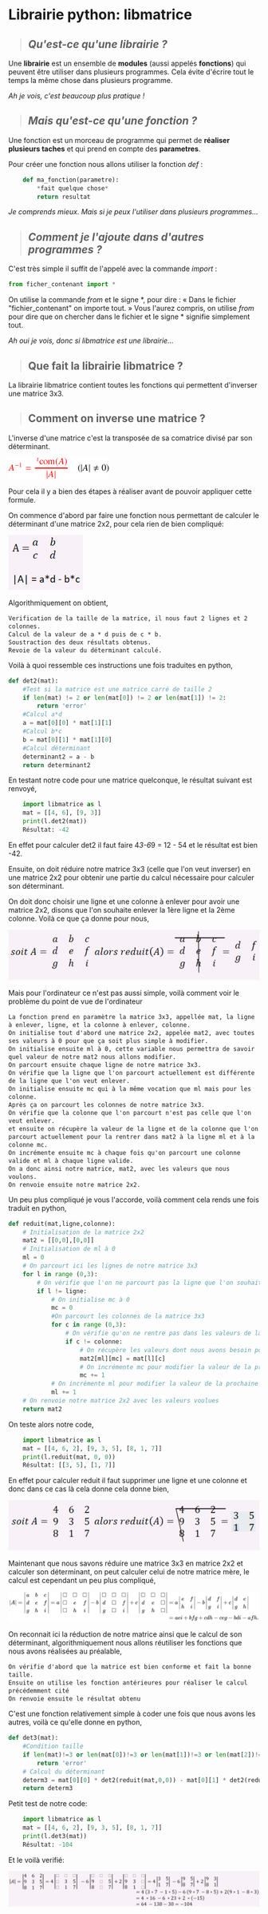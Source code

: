 # Librairie python: libmatrice

>## *Qu'est-ce qu'une librairie ?*

Une **librairie** est un ensemble de **modules** (aussi appelés **fonctions**) qui peuvent être utiliser dans plusieurs programmes.
Cela évite d'écrire tout le temps la même chose dans plusieurs programme.

*Ah je vois, c'est beaucoup plus pratique !*

>## *Mais qu'est-ce qu'une fonction ?*

Une fonction est un morceau de programme qui permet de **réaliser plusieurs taches** et qui prend en compte des **parametres**.

Pour créer une fonction nous allons utiliser la fonction *def* :

```python
    def ma_fonction(parametre):
        *fait quelque chose*
        return resultat
```

*Je comprends mieux. Mais si je peux l'utiliser dans plusieurs programmes...*
>## *Comment je l'ajoute dans d'autres programmes ?*

C'est très simple il suffit de l'appelé avec la commande *import* :

```python
from ficher_contenant import *
```

On utilise la commande *from* et le signe *, pour dire :
« Dans le fichier "fichier_contenant" on importe tout. »
Vous l'aurez compris, on utilise *from* pour dire que on chercher dans le fichier et le signe * signifie simplement tout.

*Ah oui je vois, donc si libmatrice est une librairie...*

>## Que fait la librairie libmatrice ?

La librairie libmatrice contient toutes les fonctions qui permettent d'inverser une matrice 3x3.

>## Comment on inverse une matrice ?

L'inverse d'une matrice c'est la transposée de sa comatrice divisé par son déterminant.

![alt text](Images/Inverse_matrice.png "Formule inversion matrice 3x3")

Pour cela il y a bien des étapes à réaliser avant de pouvoir appliquer cette formule.

On commence d'abord par faire une fonction nous permettant de calculer le déterminant d'une matrice 2x2, pour cela rien de bien compliqué:

![alt text](Images/Calcul_det2.png "Calcul déterminant matrice 2x2")

Algorithmiquement on obtient,

    Verification de la taille de la matrice, il nous faut 2 lignes et 2 colonnes.
    Calcul de la valeur de a * d puis de c * b.
    Soustraction des deux résultats obtenus.
    Revoie de la valeur du déterminant calculé.

Voilà à quoi ressemble ces instructions une fois traduites en python,

```python
def det2(mat):
    #Test si la matrice est une matrice carré de taille 2
    if len(mat) != 2 or len(mat[0]) != 2 or len(mat[1]) != 2:
        return 'error'
    #Calcul a*d
    a = mat[0][0] * mat[1][1]
    #Calcul b*c
    b = mat[0][1] * mat[1][0]
    #Calcul déterminant
    determinant2 = a - b
    return determinant2
```

En testant notre code pour une matrice quelconque, le résultat suivant est renvoyé,

```python
    import libmatrice as l
    mat = [[4, 6], [9, 3]]
    print(l.det2(mat))
    Résultat: -42
```

En effet pour calculer det2 il faut faire 4*3-6*9 = 12 - 54 et le résultat est bien -42.

Ensuite, on doit réduire notre matrice 3x3 (celle que l'on veut inverser) en une matrice 2x2 pour obtenir une partie du calcul nécessaire pour calculer son déterminant.

On doit donc choisir une ligne et une colonne à enlever pour avoir une matrice 2x2, disons que l'on souhaite enlever la 1ère ligne et la 2ème colonne. Voilà ce que ça donne pour nous,

![alt text](Images/Reduction_matrice.png "Reduction matrice 3x3")

Mais pour l'ordinateur ce n'est pas aussi simple, voilà comment voir le problème du point de vue de l'ordinateur

    La fonction prend en paramètre la matrice 3x3, appellée mat, la ligne à enlever, ligne, et la colonne à enlever, colonne.
    On initialise tout d'abord une matrice 2x2, appelée mat2, avec toutes ses valeurs à 0 pour que ça soit plus simple à modifier.
    On initialise ensuite ml à 0, cette variable nous permettra de savoir quel valeur de notre mat2 nous allons modifier.
    On parcourt ensuite chaque ligne de notre matrice 3x3.
    On vérifie que la ligne que l'on parcourt actuellement est différente de la ligne que l'on veut enlever.
    On initialise ensuite mc qui à la même vocation que ml mais pour les colonne.
    Après ça on parcourt les colonnes de notre matrice 3x3.
    On vérifie que la colonne que l'on parcourt n'est pas celle que l'on veut enlever.
    et ensuite on récupère la valeur de la ligne et de la colonne que l'on parcourt actuellement pour la rentrer dans mat2 à la ligne ml et à la colonne mc.
    On incrémente ensuite mc à chaque fois qu'on parcourt une colonne valide et ml à chaque ligne valide.
    On a donc ainsi notre matrice, mat2, avec les valeurs que nous voulons.
    On renvoie ensuite notre matrice 2x2.

Un peu plus compliqué je vous l'accorde, voilà comment cela rends une fois traduit en python,

```python
def reduit(mat,ligne,colonne):
    # Initialisation de la matrice 2x2
    mat2 = [[0,0],[0,0]]
    # Initialisation de ml à 0
    ml = 0
    # On parcourt ici les lignes de notre matrice 3x3
    for l in range (0,3):
        # On vérifie que l'on ne parcourt pas la ligne que l'on souhaite enlever
        if l != ligne:
            # On initialise mc à 0
            mc = 0
            #On parcourt les colonnes de la matrice 3x3
            for c in range (0,3):
                # On vérifie qu'on ne rentre pas dans les valeurs de la colonne que l'on souhaite enlever
                if c != colonne:
                    # On récupère les valeurs dont nous avons besoin pour les ajouter dans notre matrice 2x2 à leur place
                    mat2[ml][mc] = mat[l][c]
                    # On incrémente mc pour modifier la valeur de la prochaine colonne de la matrice 2x2
                    mc += 1
            # On incrémente ml pour modifier la valeur de la prochaine ligne de la matrice 2x2
            ml += 1
    # On renvoie notre matrice 2x2 avec les valeurs voulues
    return mat2
```

On teste alors notre code,

```python
    import libmatrice as l
    mat = [[4, 6, 2], [9, 3, 5], [8, 1, 7]]
    print(l.reduit(mat, 0, 0))
    Résultat: [[3, 5], [1, 7]]
```

En effet pour calculer reduit il faut supprimer une ligne et une colonne et donc dans ce cas là cela donne cela donne bien,

![alt text](Images/Verification_reduction_matrice.png "Verification reduction matrice exemple")

Maintenant que nous savons réduire une matrice 3x3 en matrice 2x2 et calculer son déterminant, on peut calculer celui de notre matrice mère, le calcul est cependant un peu plus compliqué,

![alt text](Images/Determinant_matrice_3x3.svg "Calcul déterminant 3x3")

On reconnait ici la réduction de notre matrice ainsi que le calcul de son déterminant, algorithmiquement nous allons réutiliser les fonctions que nous avons réalisées au préalable,

    On vérifie d'abord que la matrice est bien conforme et fait la bonne taille.
    Ensuite on utilise les fonction antérieures pour réaliser le calcul précédemment cité
    On renvoie ensuite le résultat obtenu

C'est une fonction relativement simple à coder une fois que nous avons les autres, voilà ce qu'elle donne en python,

```python
def det3(mat):
    #Condition taille 
    if len(mat)!=3 or len(mat[0])!=3 or len(mat[1])!=3 or len(mat[2])!=3:
        return 'error'
    # Calcul du déterminant
    determ3 = mat[0][0] * det2(reduit(mat,0,0)) - mat[0][1] * det2(reduit(mat,0,1)) + mat[0][2] * det2(reduit(mat,0,2))
    return determ3
```

Petit test de notre code:

```python
    import libmatrice as l
    mat = [[4, 6, 2], [9, 3, 5], [8, 1, 7]]
    print(l.det3(mat))
    Résultat: -104
```

Et le voilà verifié:

![alt text](Images/Verification_determinant_3x3.png "Verification calcul matrice 3x3")